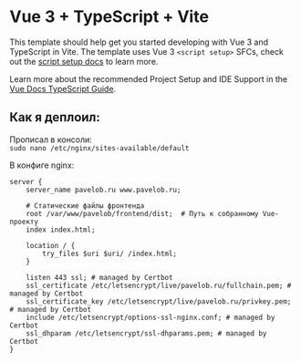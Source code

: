 # Vue 3 + TypeScript + Vite

This template should help get you started developing with Vue 3 and TypeScript in Vite. The template uses Vue 3 `<script setup>` SFCs, check out the [script setup docs](https://v3.vuejs.org/api/sfc-script-setup.html#sfc-script-setup) to learn more.

Learn more about the recommended Project Setup and IDE Support in the [Vue Docs TypeScript Guide](https://vuejs.org/guide/typescript/overview.html#project-setup).


## Как я деплоил:

Прописал в консоли:  
```sudo nano /etc/nginx/sites-available/default```

В конфиге nginx:
```
server {
    server_name pavelob.ru www.pavelob.ru;

    # Статические файлы фронтенда
    root /var/www/pavelob/frontend/dist;  # Путь к собранному Vue-проекту
    index index.html;

    location / {
        try_files $uri $uri/ /index.html;
    }

    listen 443 ssl; # managed by Certbot
    ssl_certificate /etc/letsencrypt/live/pavelob.ru/fullchain.pem; # managed by Certbot
    ssl_certificate_key /etc/letsencrypt/live/pavelob.ru/privkey.pem; # managed by Certbot
    include /etc/letsencrypt/options-ssl-nginx.conf; # managed by Certbot
    ssl_dhparam /etc/letsencrypt/ssl-dhparams.pem; # managed by Certbot
}
```

  